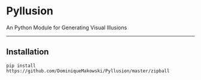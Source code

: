 # Pyllusion
An Python Module for Generating Visual Illusions

-------

## Installation

```
pip install https://github.com/DominiqueMakowski/Pyllusion/master/zipball
```
